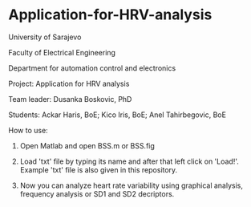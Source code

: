 # Application-for-HRV-analysis

University of Sarajevo

Faculty of Electrical Engineering

Department for automation control and electronics

Project: Application for HRV analysis

Team leader: Dusanka Boskovic, PhD

Students: Ackar Haris, BoE; Kico Iris, BoE; Anel Tahirbegovic, BoE

How to use:

1. Open Matlab and open BSS.m or BSS.fig

2. Load 'txt' file by typing its name and after that left click on 'Load!'. Example 'txt' file is also given in this repository.

3. Now you can analyze heart rate variability using graphical analysis, frequency analysis or SD1 and SD2 decriptors.




